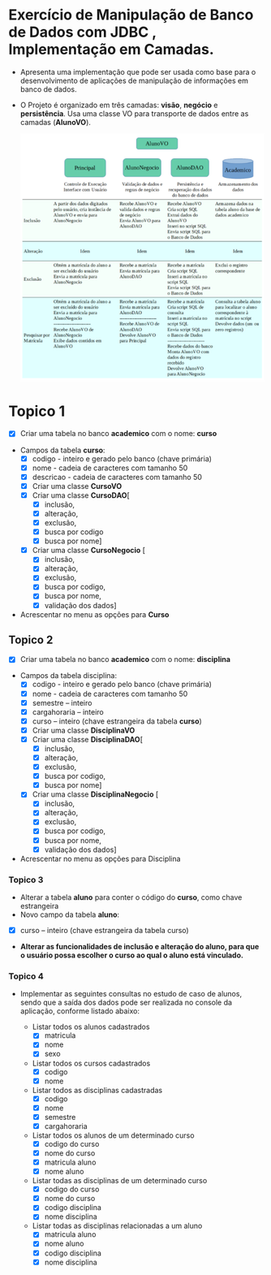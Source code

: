 #   Exercício de Manipulação de Banco de Dados com JDBC , Implementação em Camadas.

-   Apresenta uma implementação que pode ser usada como base para o desenvolvimento de
    aplicações de manipulação de informações em banco de dados. 
-   O Projeto é organizado em três camadas: **visão**, **negócio** e **persistência**. Usa uma classe VO
    para transporte de dados entre as camadas (**AlunoVO**).




       ![imagem](imagens/CrudAcademico.png)



# Topico 1

-   [x]  Criar uma tabela no banco **academico** com o nome: **curso** 
    
-   Campos da tabela **curso**:
    - [x] codigo - inteiro e gerado pelo banco (chave primária)
    - [x] nome - cadeia de caracteres com tamanho 50
    - [x] descricao - cadeia de caracteres com tamanho 50
    - [x] Criar uma classe **CursoVO**
    - [x] Criar uma classe **CursoDAO**[
        - [x] inclusão, 
        - [x] alteração, 
        - [x] exclusão, 
        - [x] busca por codigo
        - [x] busca por nome]
    - [x] Criar uma classe **CursoNegocio** [
        - [x] inclusão,
        - [x] alteração, 
        - [x] exclusão, 
        - [x] busca por codigo,
        - [x] busca por nome,
        - [x] validação dos dados]
-   Acrescentar no menu as opções para **Curso**

## Topico 2
-   [x] Criar uma tabela no banco **academico** com o nome: **disciplina** 
-   Campos da tabela disciplina:
    - [x] codigo - inteiro e gerado pelo banco (chave primária)
    - [x] nome - cadeia de caracteres com tamanho 50
    - [x] semestre – inteiro
    - [x] cargahoraria – inteiro
    - [x] curso – inteiro (chave estrangeira da tabela **curso**)
    - [x] Criar uma classe **DisciplinaVO**
    - [x] Criar uma classe **DisciplinaDAO**[
        - [x] inclusão, 
        - [x] alteração, 
        - [x] exclusão,
        - [x] busca por codigo,
        - [x] busca por nome]
    - [x] Criar uma classe **DisciplinaNegocio** [
        - [x] inclusão, 
        - [x] alteração, 
        - [x] exclusão, 
        - [x] busca por codigo, 
        - [x] busca por nome, 
        - [x] validação dos dados]
-   Acrescentar no menu as opções para Disciplina

### Topico 3
-   Alterar a tabela **aluno** para conter o código do **curso**, como chave estrangeira
-   Novo campo da tabela **aluno**:
- [x] curso – inteiro (chave estrangeira da tabela curso)
  
- **Alterar as funcionalidades de inclusão e alteração do aluno, para que o usuário possa escolher o curso
ao qual o aluno está vinculado.**




### Topico 4 
-  Implementar as seguintes consultas no estudo de caso de alunos, sendo que a saída dos dados pode
   ser realizada no console da aplicação, conforme listado abaixo:
  
   - Listar todos os alunos cadastrados
        - [x] matricula  
        - [x] nome   
        - [x] sexo   
   - Listar todos os cursos cadastrados
        - [x] codigo
        - [x] nome
   - Listar todos as disciplinas cadastradas
        - [x] codigo
        - [x] nome 
        - [x] semestre
        - [x] cargahoraria
   - Listar todos os alunos de um determinado curso
        - [x] codigo do curso
        - [x] nome do curso
        - [x] matricula aluno 
        - [x] nome aluno
   - Listar todas as disciplinas de um determinado curso
        - [x] codigo do curso
        - [x] nome do curso
        - [x] codigo disciplina 
        - [x] nome disciplina
   - Listar todas as disciplinas relacionadas a um aluno
        - [x] matricula aluno
        - [x] nome aluno
        - [x] codigo disciplina 
        - [x] nome disciplina
